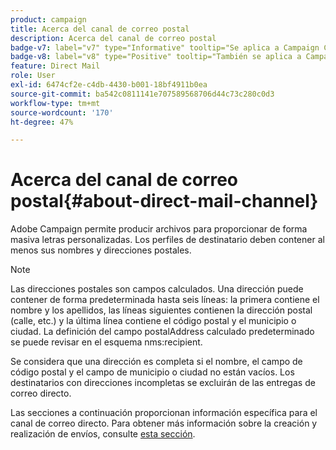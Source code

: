 ```yaml
---
product: campaign
title: Acerca del canal de correo postal
description: Acerca del canal de correo postal
badge-v7: label="v7" type="Informative" tooltip="Se aplica a Campaign Classic v7"
badge-v8: label="v8" type="Positive" tooltip="También se aplica a Campaign v8"
feature: Direct Mail
role: User
exl-id: 6474cf2e-c4db-4430-b001-18bf4911b0ea
source-git-commit: ba542c0811141e707589568706d44c73c280c0d3
workflow-type: tm+mt
source-wordcount: '170'
ht-degree: 47%

---
```


# Acerca del canal de correo postal{#about-direct-mail-channel}


Adobe Campaign permite producir archivos para proporcionar de forma masiva letras personalizadas. Los perfiles de destinatario deben contener al menos sus nombres y direcciones postales.

>[!NOTE]
>
>Las direcciones postales son campos calculados. Una dirección puede contener de forma predeterminada hasta seis líneas: la primera contiene el nombre y los apellidos, las líneas siguientes contienen la dirección postal (calle, etc.) y la última línea contiene el código postal y el municipio o ciudad. La definición del campo postalAddress calculado predeterminado se puede revisar en el esquema nms:recipient.
>
>Se considera que una dirección es completa si el nombre, el campo de código postal y el campo de municipio o ciudad no están vacíos. Los destinatarios con direcciones incompletas se excluirán de las entregas de correo directo.

Las secciones a continuación proporcionan información específica para el canal de correo directo. Para obtener más información sobre la creación y realización de envíos, consulte [esta sección](steps-about-delivery-creation-steps.md).
